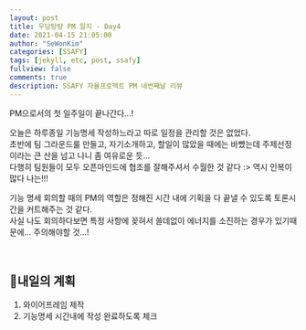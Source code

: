 ```yaml
---
layout: post
title: 우당탕탕 PM 일지 - Day4
date: 2021-04-15 21:05:00
author: "SeWonKim"
categories: [SSAFY]
tags: [jekyll, etc, post, ssafy]
fullview: false
comments: true
description: SSAFY 자율프로젝트 PM 네번째날 리뷰
---
```


PM으로서의 첫 일주일이 끝나간다...!

오늘은 하루종일 기능명세 작성하느라고 따로 일정을 관리할 것은 없었다.     
초반에 팀 그라운드룰 만들고, 자기소개하고, 할일이 많았을 때에는 바빴는데 주제선정이라는 큰 산을 넘고 나니 좀 여유로운 듯...         
다행히 팀원들이 모두 오픈마인드에 협조를 잘해주셔서 수월한 것 같다 :> 역시 인복이 많다 나는!!!

기능 명세 회의할 때의 PM의 역할은 정해진 시간 내에 기획을 다 끝낼 수 있도록 토론시간을 커트해주는 것 같다.       
사실 나도 회의하다보면 특정 사항에 꽂혀서 쓸데없이 에너지를 소진하는 경우가 있기때문에... 주의해야할 것...!

&nbsp;
&nbsp;


## 🌝내일의 계획

1. 와이어프레임 제작
2. 기능명세 시간내에 작성 완료하도록 체크

&nbsp;
&nbsp;
